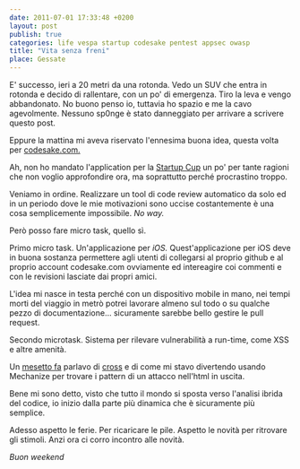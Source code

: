 ```yaml
---
date: 2011-07-01 17:33:48 +0200
layout: post
publish: true
categories: life vespa startup codesake pentest appsec owasp
title: "Vita senza freni"
place: Gessate
---
```


E' successo, ieri a 20 metri da una rotonda. Vedo un SUV che entra in rotonda
e decido di rallentare, con un po' di emergenza. Tiro la leva e vengo
abbandonato. No buono penso io, tuttavia ho spazio e me la cavo agevolmente.
Nessuno sp0nge è stato danneggiato per arrivare a scrivere questo post.

Eppure la mattina mi aveva riservato l'ennesima buona idea, questa volta per [codesake.com.](http://www.codesake.com)

Ah, non ho mandato l'application per la [Startup Cup](http://www.startcupml.net/pagine/pagina.aspx?&L=IT)
un po' per tante ragioni che non voglio approfondire ora, ma soprattutto
perché procrastino troppo.

Veniamo in ordine. Realizzare un tool di code review automatico da solo ed in
un periodo dove le mie motivazioni sono uccise costantemente è una cosa
semplicemente impossibile. 
_No way._

Però posso fare micro task, quello sì.

Primo micro task. Un'applicazione per _iOS._
Quest'applicazione per iOS deve in buona sostanza permettere agli utenti di
collegarsi al proprio github e al proprio account codesake.com ovviamente ed
intereagire coi commenti e con le revisioni lasciate dai propri amici.

L'idea mi nasce in testa perché con un dispositivo mobile in mano, nei tempi
morti del viaggio in metrò potrei lavorare almeno sul todo o su qualche pezzo
di documentazione... sicuramente sarebbe bello gestire le pull request.

Secondo microtask. Sistema per rilevare vulnerabilità a run-time, come XSS e
altre amenità.

Un [mesetto fa](http://thesp0nge.com/2011/05/18/mechanize_nokogiri_cross.html)
parlavo di [cross](https://github.com/thesp0nge/cross)
e di come mi stavo divertendo usando Mechanize per trovare i pattern di un
attacco nell'html in uscita.

Bene mi sono detto, visto che tutto il mondo si sposta verso l'analisi ibrida
del codice, io inizio dalla parte più dinamica che è sicuramente più
semplice.

Adesso aspetto le ferie. Per ricaricare le pile. Aspetto le novità per
ritrovare gli stimoli. Anzi ora ci corro incontro alle novità.

_Buon weekend_
